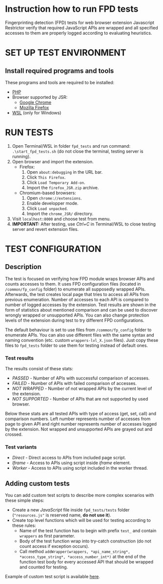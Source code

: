 # Instruction how to run FPD tests

Fingerprinting detection (FPD) tests for web browser extension Javascript Restrictor verify that required JavaScript APIs
are wrapped and all specified accesses to them are properly logged according to evaluating heuristics.

# SET UP TEST ENVIRONMENT

## Install required programs and tools

These programs and tools are required to be installed:
* [PHP](https://www.php.net/downloads/)
* Browser supported by JSR:
    * [Google Chrome](https://www.google.com/chrome/)
    * [Mozilla Firefox](https://www.mozilla.org/en-US/firefox/new/)
* [WSL](https://docs.microsoft.com/en-us/windows/wsl/install-win10) (only for Windows)

# RUN TESTS
    
1. Open Terminal/WSL in folder `fpd_tests` and run command: `.\start_fpd_tests.sh` (do not close the terminal, testing server is running).
2. Open browser and import the extension.
	* Firefox:
        1. Open `about:debugging` in the URL bar.
        2. Click `This Firefox`.
        3. Click `Load Temporary Add-on`.
		4. Import the `firefox_JSR.zip` archive.
	* Chromium-based browsers:
		1. Open `chrome://extensions`.
		2. Enable developper mode.
		3. Click `Load unpacked`.
		4. Import the `chrome_JSR/` directory.
3. Visit `localhost:8000` and choose test from menu.
4. **IMPORTANT:** After testing, use *Ctrl+C* in Terminal/WSL to close testing server and revert extension files.

# TEST CONFIGURATION

## Description

The test is focused on verifying how FPD module wraps browser APIs and counts accesses to them. It uses FPD configuration files (located in `/common/fp_config` folder) to enumerate all supposedly wrapped APIs. Afterwards, the test creates local page that tries to access all APIs from previous enumeration. Number of accesses to each API is compared to number of logged accesses by the extension. Test results are shown in the form of statistics about mentioned comparison and can be used to discover wrongly wrapped or unsupported APIs. You can also change protection levels of the extension during test to try different FPD configurations.

The default behaviour is set to use files from `/common/fp_config` folder to enumerate APIs. You can also use different files with the same syntax and naming convention (etc. custom `wrappers-lvl_X.json` files). Just copy these files to `fpd_tests` folder to use them for testing instead of default ones.

### Test results

The results consist of these stats:
* *PASSED* - Number of APIs with successful comparison of accesses.
* *FAILED* - Number of APIs with failed comparison of accesses.
* *NOT WRAPPED* - Number of not wrapped APIs by the current level of the extension.
* *NOT SUPPORTED* - Number of APIs that are not supported by used browser.

Below these stats are all tested APIs with type of access (get, set, call) and comparison numbers. Left number represents number of accesses from page to given API and right number represents number of accesses logged by the extension. Not wrapped and unsupported APIs are grayed out and crossed.

### Test variants

* *Direct* - Direct access to APIs from included page script.
* *Iframe* - Access to APIs using script inside *iframe* element.
* *Worker* - Access to APIs using script included in the worker thread.

## Adding custom tests

You can add custom test scripts to describe more complex scenarios with these simple steps:
* Create a new *JavaScript* file inside `fpd_tests/tests` folder (`"resources.js"` is reserved name, **do not use it**).
* Create top level functions which will be used for testing according to these rules:
    * Name of the test function has to begin with prefix `test_` and contain `wrappers` as first parameter.
    * Body of the test function wrap into try-catch construction (do not count access if exception occurs).
    * Call method `addWrapper(wrappers, *api_name_string*, *access_type_string*, *access_number_int*)` at the end of the function test body for every accessed API that should be wrapped and counted for testing.

Example of custom test script is available [here](/tests/custom.js).